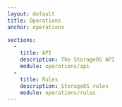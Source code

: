 ```yaml
---
layout: default
title: Operations
anchor: operations

sections:
  -
    title: API
    description: The StorageOS API
    module: operations/api
  -
    title: Rules
    description: StorageOS rules
    module: operations/rules
---
```

